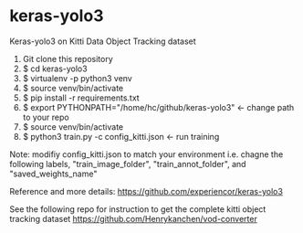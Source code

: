 # keras-yolo3


Keras-yolo3 on Kitti Data Object Tracking dataset 

1. Git clone this repository 
2. $ cd keras-yolo3
3. $ virtualenv -p python3 venv 
4. $ source venv/bin/activate 
5. $ pip install -r requirements.txt 
6. $ export PYTHONPATH="/home/hc/github/keras-yolo3" <- change path to your repo
7. $ source venv/bin/activate
8. $ python3 train.py -c config_kitti.json <- run training

Note: modifiy config_kitti.json to match your environment i.e. chagne the following labels, "train_image_folder", "train_annot_folder", and "saved_weights_name"



Reference and more details: https://github.com/experiencor/keras-yolo3

See the following repo for instruction to get the complete kitti object tracking dataset
https://github.com/Henrykanchen/vod-converter


